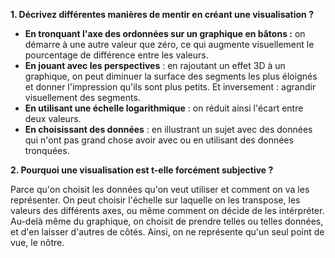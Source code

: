 **1. Décrivez différentes manières de mentir en créant une visualisation ?**

- **En tronquant l'axe des ordonnées sur un graphique en bâtons :** on démarre à une autre valeur que zéro, ce qui augmente visuellement le pourcentage de différence entre les valeurs.
- **En jouant avec les perspectives** : en rajoutant un effet 3D à un graphique, on peut diminuer la surface des segments les plus éloignés et donner l'impression qu'ils sont plus petits. Et inversement : agrandir visuellement des segments.
- **En utilisant une échelle logarithmique** : on réduit ainsi l'écart entre deux valeurs.
- **En choisissant des données** : en illustrant un sujet avec des données qui n'ont pas grand chose avoir avec ou en utilisant des données tronquées.

**2. Pourquoi une visualisation est t-elle forcément subjective ?**

Parce qu'on choisit les données qu'on veut utiliser et comment on va les représenter. On peut choisir l'échelle sur laquelle on les transpose, les valeurs des différents axes, ou même comment on décide de les intérpréter. Au-delà même du graphique, on choisit de prendre telles ou telles données, et d'en laisser d'autres de côtés. Ainsi, on ne représente qu'un seul point de vue, le nôtre.